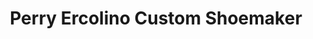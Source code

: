 ---
title: "Perry Ercolino Custom Shoemaker"
url: /doylestown/perry-ercolino-custom-shoemaker/
shop: Schuhe
---